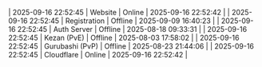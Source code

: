 | 2025-09-16 22:52:45 | Website | Online | 2025-09-16 22:52:42 |
| 2025-09-16 22:52:45 | Registration | Offline | 2025-09-09 16:40:23 |
| 2025-09-16 22:52:45 | Auth Server | Offline | 2025-08-18 09:33:31 |
| 2025-09-16 22:52:45 | Kezan (PvE) | Offline | 2025-08-03 17:58:02 |
| 2025-09-16 22:52:45 | Gurubashi (PvP) | Offline | 2025-08-23 21:44:06 |
| 2025-09-16 22:52:45 | Cloudflare | Online | 2025-09-16 22:52:42 |
